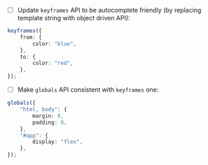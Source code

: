 -   [ ] Update `keyframes` API to be autocomplete friendly (by replacing template string with object driven API):

```ts
keyframes({
	from: {
		color: "blue",
	},
	to: {
		color: "red",
	},
});
```

-   [ ] Make `globals` API consistent with `keyframes` one:

```ts
globals({
	"html, body": {
		margin: 0,
		padding: 0,
	},
	"#app": {
		display: "flex",
	},
});
```
